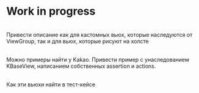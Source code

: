 # Work in progress

<br> Привести описание как для кастомных вьюх, которые наследуются от ViewGroup, так и для вьюх, которые рисуют на холсте

<br> Можно примеры найти у Kakao. Привести пример с унаследованием KBaseView, написанием собственных assertion и actions.

<br> Как эти вьюхи найти в тест-кейсе
